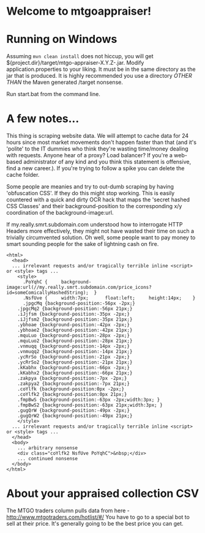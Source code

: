 Welcome to mtgoappraiser!
=========================

# Running on Windows

Assuming `mvn clean install` does not hiccup, you will get ${project.dir}/target/mtgo-appraiser-X.Y.Z-.jar. Modify application.properties to your liking. It must be in the same directory as the jar that is produced. It is highly recommended you use a directory _OTHER THAN_ the Maven generated /target nonsense.

Run start.bat from the command line.

# A few notes...

This thing is scraping website data. We will attempt to cache data for 24 hours since most market movements don't happen faster than that (and it's 'polite' to the IT dummies who think they're wasting time/money dealing with requests. Anyone hear of a proxy? Load balancer? If you're a web-based administrator of any kind and you think this statement is offensive, find a new career.). If you're trying to follow a spike you can delete the cache folder.

Some people are meanies and try to out-dumb scraping by having 'obfuscation CSS'. If they do this might stop working. This is easily countered with a quick and dirty OCR hack that maps the 'secret hashed CSS Classes' and their background-position to the corresponding x/y coordination of the background-image:url.

If my.really.smrt.subdomain.com understood how to interrogate HTTP Headers more effectively, they might not have wasted their time on such a trivially circumvented solution. Oh well, some people want to pay money to smart sounding people for the sake of lightning cash on fire.

```
<html>
  <head>
  ... irrelevant requests and/or tragically terrible inline <script> or <style> tags ...
    <style>
      .PoYqhC {		background-image:url(//my.really.smrt.subdomain.com/price_icons?id=someComicallyHashedString);	}	
      .NsfUve {		width:7px;		float:left;		height:14px;	}
      .jpgcMq {background-position:-56px -2px;}
    .jpgcMq2 {background-position:-56px 21px;}
    .iJjfsm {background-position:-35px -2px;}
    .iJjfsm2 {background-position:-35px 21px;}
    .ybhoae {background-position:-42px -2px;}
    .ybhoae2 {background-position:-42px 21px;}
    .mquLuo {background-position:-28px -2px;}
    .mquLuo2 {background-position:-28px 21px;}
    .vnmuqq {background-position:-14px -2px;}
    .vnmuqq2 {background-position:-14px 21px;}
    .ycRrSo {background-position:-21px -2px;}
    .ycRrSo2 {background-position:-21px 21px;}
    .kKabhx {background-position:-66px -2px;}
    .kKabhx2 {background-position:-66px 21px;}
    .zakpya {background-position:-7px -2px;}
    .zakpya2 {background-position:-7px 21px;}
    .coYlfk {background-position:0px -2px;}
    .coYlfk2 {background-position:0px 21px;}
    .fmpBwS {background-position:-63px -2px;width:3px; }
    .fmpBwS2 {background-position:-63px 21px;width:3px; }
    .gugQrW {background-position:-49px -2px;}
    .gugQrW2 {background-position:-49px 21px;}
    </style>  
  ... irrelevant requests and/or tragically terrible inline <script> or <style> tags ...    
  </head>
  <body>
    ... arbitrary nonsense
    <div class="coYlfk2 NsfUve PoYqhC">&nbsp;</div>
    ... continued nonsense
  </body>
</html>
```

# About your appraised collection CSV

The MTGO traders column pulls data from here - http://www.mtgotraders.com/hotlist/#/
You have to go to a special bot to sell at their price. It's generally going to be the best price you can get.
